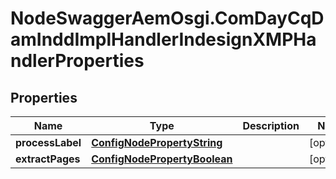 # NodeSwaggerAemOsgi.ComDayCqDamInddImplHandlerIndesignXMPHandlerProperties

## Properties

Name | Type | Description | Notes
------------ | ------------- | ------------- | -------------
**processLabel** | [**ConfigNodePropertyString**](ConfigNodePropertyString.md) |  | [optional] 
**extractPages** | [**ConfigNodePropertyBoolean**](ConfigNodePropertyBoolean.md) |  | [optional] 



